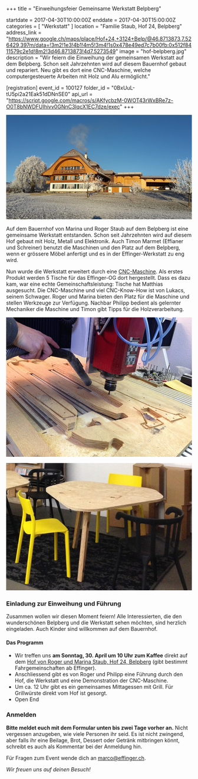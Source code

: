 +++
title = "Einweihungsfeier Gemeinsame Werkstatt Belpberg"

startdate = 2017-04-30T10:00:00Z
enddate = 2017-04-30T15:00:00Z
categories = [ "Werkstatt" ]
location = "Familie Staub, Hof 24, Belpberg"
address_link = "https://www.google.ch/maps/place/Hof+24,+3124+Belp/@46.8713873,7.526429,397m/data=!3m2!1e3!4b1!4m5!3m4!1s0x478e49ed7c7b00fb:0x512f8411579c2e1d!8m2!3d46.8713873!4d7.5273549"
image = "hof-belpberg.jpg"
description = "Wir feiern die Einweihung der gemeinsamen Werkstatt auf dem Belpberg. Schon seit Jahrzehnten wird auf diesem Bauernhof gebaut und repariert. Neu gibt es dort eine CNC-Maschine, welche computergesteuerte Arbeiten mit Holz und Alu ermöglicht."

[registration]
event_id = 100127
folder_id = "0BxUuL-tU5pi2a21Eak51dDNnSE0"
api_url = "https://script.google.com/macros/s/AKfycbzM-0WOT43rWxBRe7z-O0T8bNWDFUIhivv0GNnC3IqcX1EC7dze/exec"
+++

![Hof Belbperg](hof-belpberg.jpg)

Auf dem Bauernhof von Marina und Roger Staub auf dem Belpberg ist eine gemeinsame Werkstatt entstanden. Schon seit Jahrzehnten wird auf diesem Hof gebaut mit Holz, Metall und Elektronik. Auch Timon Marmet (Effianer und Schreiner) benutzt die Maschinen und den Platz auf dem Belpberg, wenn er grössere Möbel anfertigt und es in der Effinger-Werkstatt zu eng wird.

Nun wurde die Werkstatt erweitert durch eine [CNC-Maschine](http://sudar.ch/cnc/shg1212/). Als erstes Produkt werden 5 Tische für das Effinger-OG dort hergestellt. Dass es dazu kam, war eine echte Gemeinschaftsleistung: Tische hat Matthias ausgesucht. Die CNC-Maschine und viel CNC-Know-How ist von Lukacs, seinem Schwager. Roger und Marina bieten den Platz für die Maschine und stellen Werkzeuge zur Verfügung. Nachbar Philipp bedient als gelernter Mechaniker die Maschine und Timon gibt Tipps für die Holzverarbeitung.

![CNC-Maschine](cnc-maschine.jpg)

![CNC-Tisch](cnc-tisch.jpg)


### Einladung zur Einweihung und Führung

Zusammen wollen wir diesen Moment feiern! Alle Interessierten, die den wunderschönen Belpberg und die Werkstatt sehen möchten, sind herzlich eingeladen. Auch Kinder sind willkommen auf dem Bauernhof.

#### Das Programm

* Wir treffen uns **am Sonntag, 30. April um 10 Uhr zum Kaffee** direkt auf dem [Hof von Roger und Marina Staub, Hof 24, Belpberg](https://www.google.ch/maps/place/Hof+24,+3124+Belp/@46.8713873,7.526429,397m/data=!3m2!1e3!4b1!4m5!3m4!1s0x478e49ed7c7b00fb:0x512f8411579c2e1d!8m2!3d46.8713873!4d7.5273549) (gibt bestimmt Fahrgemeinschaften ab Effinger).
* Anschliessend gibt es von Roger und Philipp eine Führung durch den Hof, die Werkstatt und eine Demonstration der CNC-Maschine.  
* Um ca. 12 Uhr gibt es ein gemeinsames Mittagessen mit Grill. Für Grillwürste direkt vom Hof ist gesorgt.
* Open End


### Anmelden

**Bitte meldet euch mit dem Formular unten bis zwei Tage vorher an.** Nicht vergessen anzugeben, wie viele Personen ihr seid. Es ist nicht zwingend, aber falls ihr eine Beilage, Brot, Dessert oder Getränk mitbringen könnt, schreibt es auch als Kommentar bei der Anmeldung hin.

Für Fragen zum Event wende dich an [marco@effinger.ch](mailto:marco@effinger.ch).

*Wir freuen uns auf deinen Besuch!*
